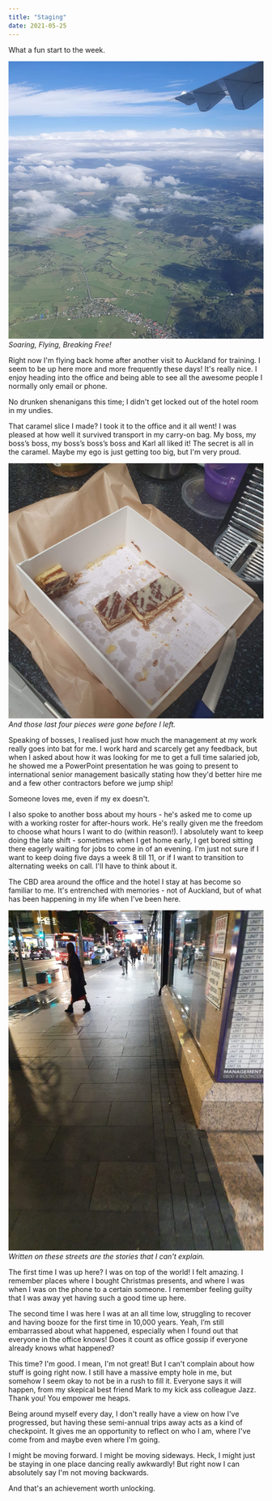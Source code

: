 ```yaml
---
title: "Staging"
date: 2021-05-25
---
```


What a fun start to the week.

[![slicegone.](../../assets/images/blog/flying.jpg)](../../assets/images/blog/flying.jpg)
_Soaring, Flying, Breaking Free!_

Right now I'm flying back home after another visit to Auckland for training. I seem to be up here more and more frequently these days! It's really nice. I enjoy heading into the office and being able to see all the awesome people I normally only email or phone.

No drunken shenanigans this time; I didn't get locked out of the hotel room in my undies.

That caramel slice I made? I took it to the office and it all went! I was pleased at how well it survived transport in my carry-on bag. My boss, my boss’s boss, my boss’s boss’s boss and Karl all liked it! The secret is all in the caramel. Maybe my ego is just getting too big, but I'm very proud.

[![slicegone.](../../assets/images/blog/slicegone.jpg)](../../assets/images/blog/slicegone.jpg)
_And those last four pieces were gone before I left._

Speaking of bosses, I realised just how much the management at my work really goes into bat for me. I work hard and scarcely get any feedback, but when I asked about how it was looking for me to get a full time salaried job, he showed me a PowerPoint presentation he was going to present to international senior management basically stating how they'd better hire me and a few other contractors before we jump ship!

Someone loves me, even if my ex doesn't.

I also spoke to another boss about my hours - he's asked me to come up with a working roster for after-hours work. He's really given me the freedom to choose what hours I want to do (within reason!). I absolutely want to keep doing the late shift - sometimes when I get home early, I get bored sitting there eagerly waiting for jobs to come in of an evening. I'm just not sure if I want to keep doing five days a week 8 till 11, or if I want to transition to alternating weeks on call. I'll have to think about it.

The CBD area around the office and the hotel I stay at has become so familiar to me. It's entrenched with memories - not of Auckland, but of what has been happening in my life when I've been here.

[![slicegone.](../../assets/images/blog/streets.jpeg)](../../assets/images/blog/streets.jpeg)
_Written on these streets are the stories that I can't explain._

The first time I was up here? I was on top of the world! I felt amazing. I remember places where I bought Christmas presents, and where I was when I was on the phone to a certain someone. I remember feeling guilty that I was away yet having such a good time up here.

The second time I was here I was at an all time low, struggling to recover and having booze for the first time in 10,000 years. Yeah, I’m still embarrassed about what happened, especially when I found out that everyone in the office knows! Does it count as office gossip if everyone already knows what happened?

This time? I'm good. I mean, I'm not great! But I can't complain about how stuff is going right now. I still have a massive empty hole in me, but somehow I seem okay to not be in a rush to fill it. Everyone says it will happen, from my skepical best friend Mark to my kick ass colleague Jazz. Thank you! You empower me heaps.

Being around myself every day, I don't really have a view on how I've progressed, but having these semi-annual trips away acts as a kind of checkpoint. It gives me an opportunity to reflect on who I am, where I've come from and maybe even where I'm going.

I might be moving forward. I might be moving sideways. Heck, I might just be staying in one place dancing really awkwardly! But right now I can absolutely say I'm not moving backwards.

And that's an achievement worth unlocking.
